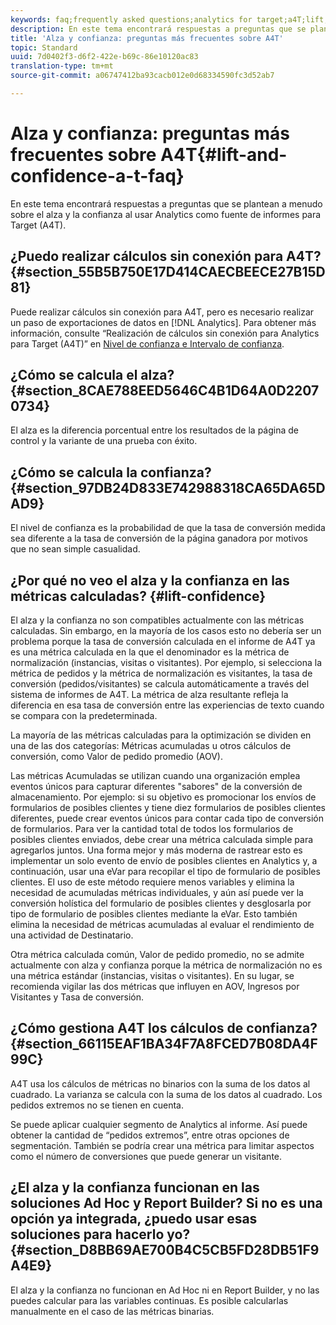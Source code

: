```yaml
---
keywords: faq;frequently asked questions;analytics for target;a4T;lift;ad hoc;report builder;confidence
description: En este tema encontrará respuestas a preguntas que se plantean a menudo sobre el alza y la confianza al usar Analytics como fuente de informes para Target (A4T).
title: 'Alza y confianza: preguntas más frecuentes sobre A4T'
topic: Standard
uuid: 7d0402f3-d6f2-422e-b69c-86e10120ac83
translation-type: tm+mt
source-git-commit: a06747412ba93cacb012e0d68334590fc3d52ab7

---
```



# Alza y confianza: preguntas más frecuentes sobre A4T{#lift-and-confidence-a-t-faq}

En este tema encontrará respuestas a preguntas que se plantean a menudo sobre el alza y la confianza al usar Analytics como fuente de informes para Target (A4T).

## ¿Puedo realizar cálculos sin conexión para A4T?{#section_55B5B750E17D414CAECBEECE27B15D81}

Puede realizar cálculos sin conexión para A4T, pero es necesario realizar un paso de exportaciones de datos en [!DNL Analytics]. Para obtener más información, consulte “Realización de cálculos sin conexión para Analytics para Target (A4T)” en [Nivel de confianza e Intervalo de confianza](../../../c-reports/conversion-rate.md#concept_0D0002A1EBDF420E9C50E2A46F36629B).

## ¿Cómo se calcula el alza?{#section_8CAE788EED5646C4B1D64A0D22070734}

El alza es la diferencia porcentual entre los resultados de la página de control y la variante de una prueba con éxito.

## ¿Cómo se calcula la confianza?   {#section_97DB24D833E742988318CA65DA65DAD9}

El nivel de confianza es la probabilidad de que la tasa de conversión medida sea diferente a la tasa de conversión de la página ganadora por motivos que no sean simple casualidad.

## ¿Por qué no veo el alza y la confianza en las métricas calculadas?   {#lift-confidence}

El alza y la confianza no son compatibles actualmente con las métricas calculadas. Sin embargo, en la mayoría de los casos esto no debería ser un problema porque la tasa de conversión calculada en el informe de A4T ya es una métrica calculada en la que el denominador es la métrica de normalización (instancias, visitas o visitantes). Por ejemplo, si selecciona la métrica de pedidos y la métrica de normalización es visitantes, la tasa de conversión (pedidos/visitantes) se calcula automáticamente a través del sistema de informes de A4T. La métrica de alza resultante refleja la diferencia en esa tasa de conversión entre las experiencias de texto cuando se compara con la predeterminada.

La mayoría de las métricas calculadas para la optimización se dividen en una de las dos categorías: Métricas acumuladas u otros cálculos de conversión, como Valor de pedido promedio (AOV).

Las métricas Acumuladas se utilizan cuando una organización emplea eventos únicos para capturar diferentes &quot;sabores&quot; de la conversión de almacenamiento. Por ejemplo: si su objetivo es promocionar los envíos de formularios de posibles clientes y tiene diez formularios de posibles clientes diferentes, puede crear eventos únicos para contar cada tipo de conversión de formularios. Para ver la cantidad total de todos los formularios de posibles clientes enviados, debe crear una métrica calculada simple para agregarlos juntos. Una forma mejor y más moderna de rastrear esto es implementar un solo evento de envío de posibles clientes en Analytics y, a continuación, usar una eVar para recopilar el tipo de formulario de posibles clientes. El uso de este método requiere menos variables y elimina la necesidad de acumuladas métricas individuales, y aún así puede ver la conversión holística del formulario de posibles clientes y desglosarla por tipo de formulario de posibles clientes mediante la eVar. Esto también elimina la necesidad de métricas acumuladas al evaluar el rendimiento de una actividad de Destinatario.

Otra métrica calculada común, Valor de pedido promedio, no se admite actualmente con alza y confianza porque la métrica de normalización no es una métrica estándar (instancias, visitas o visitantes). En su lugar, se recomienda vigilar las dos métricas que influyen en AOV, Ingresos por Visitantes y Tasa de conversión.

## ¿Cómo gestiona A4T los cálculos de confianza?   {#section_66115EAF1BA34F7A8FCED7B08DA4F99C}

A4T usa los cálculos de métricas no binarios con la suma de los datos al cuadrado. La varianza se calcula con la suma de los datos al cuadrado. Los pedidos extremos no se tienen en cuenta.

Se puede aplicar cualquier segmento de Analytics al informe. Así puede obtener la cantidad de “pedidos extremos”, entre otras opciones de segmentación. También se podría crear una métrica para limitar aspectos como el número de conversiones que puede generar un visitante.

## ¿El alza y la confianza funcionan en las soluciones Ad Hoc y Report Builder? Si no es una opción ya integrada, ¿puedo usar esas soluciones para hacerlo yo? {#section_D8BB69AE700B4C5CB5FD28DB51F9A4E9}

El alza y la confianza no funcionan en Ad Hoc ni en Report Builder, y no las puedes calcular para las variables continuas. Es posible calcularlas manualmente en el caso de las métricas binarias.
